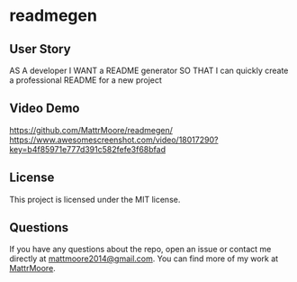 # readmegen

## User Story
AS A developer
I WANT a README generator
SO THAT I can quickly create a professional README for a new project

## Video Demo 
https://github.com/MattrMoore/readmegen/
https://www.awesomescreenshot.com/video/18017290?key=b4f85971e777d391c582fefe3f68bfad

## License

This project is licensed under the MIT license.

## Questions

If you have any questions about the repo, open an issue or contact me directly at mattmoore2014@gmail.com. You can find more of my work at [MattrMoore](https://github.com/MattrMoore/).
